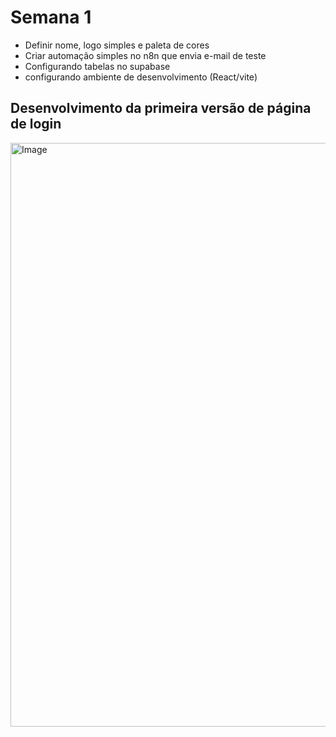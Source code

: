 # Semana 1

- Definir nome, logo simples e paleta de cores
- Criar automação simples no n8n que envia e-mail de teste
- Configurando tabelas no supabase
- configurando ambiente de desenvolvimento (React/vite)
  
## Desenvolvimento da primeira versão de página de login
<img width="1242" height="934" alt="Image" src="https://github.com/user-attachments/assets/8702a93e-5988-4b69-a8ea-a6a1c397873a" />
